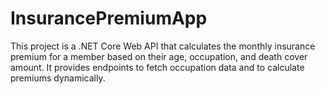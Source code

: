 # InsurancePremiumApp
This project is a .NET Core Web API that calculates the monthly insurance premium for a member based on their age, occupation, and death cover amount. It provides endpoints to fetch occupation data and to calculate premiums dynamically.
